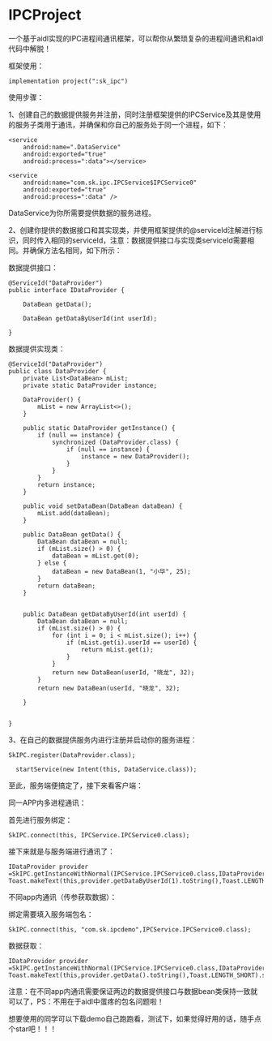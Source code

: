 # IPCProject
一个基于aidl实现的IPC进程间通讯框架，可以帮你从繁琐复杂的进程间通讯和aidl代码中解脱！

框架使用：



```
implementation project(":sk_ipc")
```



使用步骤：

1、创建自己的数据提供服务并注册，同时注册框架提供的IPCService及其是使用的服务子类用于通讯，并确保和你自己的服务处于同一个进程，如下：

```
<service
    android:name=".DataService"
    android:exported="true"
    android:process=":data"></service>

<service
    android:name="com.sk.ipc.IPCService$IPCService0"
    android:exported="true"
    android:process=":data" />
```

DataService为你所需要提供数据的服务进程。



2、创建你提供的数据接口和其实现类，并使用框架提供的@serviceId注解进行标识，同时传入相同的serviceId，注意：数据提供接口与实现类serviceId需要相同。并确保方法名相同，如下所示：

数据提供接口：

```
@ServiceId("DataProvider")
public interface IDataProvider {

    DataBean getData();

    DataBean getDataByUserId(int userId);

}
```

数据提供实现类：

```
@ServiceId("DataProvider")
public class DataProvider {
    private List<DataBean> mList;
    private static DataProvider instance;

    DataProvider() {
        mList = new ArrayList<>();
    }

    public static DataProvider getInstance() {
        if (null == instance) {
            synchronized (DataProvider.class) {
                if (null == instance) {
                    instance = new DataProvider();
                }
            }
        }
        return instance;
    }

    public void setDataBean(DataBean dataBean) {
        mList.add(dataBean);
    }

    public DataBean getData() {
        DataBean dataBean = null;
        if (mList.size() > 0) {
            dataBean = mList.get(0);
        } else {
            dataBean = new DataBean(1, "小华", 25);
        }
        return dataBean;
    }


    public DataBean getDataByUserId(int userId) {
        DataBean dataBean = null;
        if (mList.size() > 0) {
            for (int i = 0; i < mList.size(); i++) {
                if (mList.get(i).userId == userId) {
                    return mList.get(i);
                }
            }
            return new DataBean(userId, "晓龙", 32);
        }
        return new DataBean(userId, "晓龙", 32);

    }


}
```

3、在自己的数据提供服务内进行注册并启动你的服务进程：

```
SkIPC.register(DataProvider.class);

```

```
  startService(new Intent(this, DataService.class));
```

至此，服务端便搞定了，接下来看客户端：

同一APP内多进程通讯：

首先进行服务绑定：

```
SkIPC.connect(this, IPCService.IPCService0.class);
```

接下来就是与服务端进行通讯了：

```
IDataProvider provider =SkIPC.getInstanceWithNormal(IPCService.IPCService0.class,IDataProvider.class);
Toast.makeText(this,provider.getDataByUserId(1).toString(),Toast.LENGTH_SHORT).show();
```



不同app内通讯（传参获取数据）：

绑定需要填入服务端包名：

```
SkIPC.connect(this, "com.sk.ipcdemo",IPCService.IPCService0.class);
```

数据获取：

```
IDataProvider provider =SkIPC.getInstanceWithNormal(IPCService.IPCService0.class,IDataProvider.class);
Toast.makeText(this,provider.getData().toString(),Toast.LENGTH_SHORT).show();
```

注意：在不同app内通讯需要保证两边的数据提供接口与数据bean类保持一致就可以了，PS：不用在于aidl中蛋疼的包名问题啦！



想要使用的同学可以下载demo自己跑跑看，测试下，如果觉得好用的话，随手点个star吧！！！
